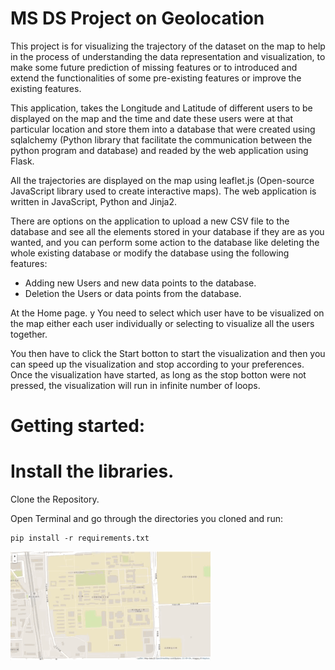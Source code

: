 MS DS Project on Geolocation
============================

This project is for visualizing the trajectory of the dataset on the map to help in the process of understanding the data representation and visualization, to make some future prediction of missing features or to introduced and extend the functionalities of some pre-existing features or improve the existing features.

This application, takes the Longitude and Latitude of different users to be displayed on the map and the time and date these users were at that particular location and store them into a database that were created using sqlalchemy (Python library that facilitate the communication between the python program and database) and readed by the web application using Flask.

All the trajectories are displayed on the map using leaflet.js (Open-source JavaScript library used to create interactive maps).
The web application is written in JavaScript, Python and Jinja2.

There are options on the application to upload a new CSV file to the database and see all the elements stored in your database if they are as you wanted, and you can perform some action to the database like deleting the whole existing database or modify the database using the following features:
 - Adding new Users and new data points to the database.
 - Deletion the Users or data points from the database.

At the Home page. y
You need to select which user have to be visualized on the map either each user individually or selecting to visualize all the users together.

You then have to click the Start botton to start the visualization and then you can speed up the visualization and stop according to your preferences.
Once the visualization have started, as long as the stop botton were not pressed, the visualization will run in infinite number of loops.


# Getting started:

# Install the libraries.

Clone the Repository.

Open Terminal and go through the directories you cloned and run:

```
pip install -r requirements.txt

```

![Screencapture GIF](line_path.gif)

